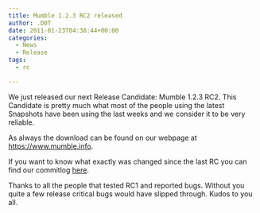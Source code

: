 ```yaml
---
title: Mumble 1.2.3 RC2 released
author: .D0T
date: 2011-01-23T04:38:44+00:00
categories:
  - News
  - Release
tags:
  - rc

---
```

We just released our next Release Candidate: Mumble 1.2.3 RC2. This Candidate is pretty much what most of the people using the latest Snapshots have been using the last weeks and we consider it to be very reliable.

As always the download can be found on our webpage at <https://www.mumble.info>.

If you want to know what exactly was changed since the last RC you can find our commitlog [here][1].

Thanks to all the people that tested RC1 and reported bugs. Without you quite a few release critical bugs would have slipped through. Kudos to you all.

 [1]: http://mumble.git.sourceforge.net/git/gitweb.cgi?p=mumble/mumble;a=shortlog
